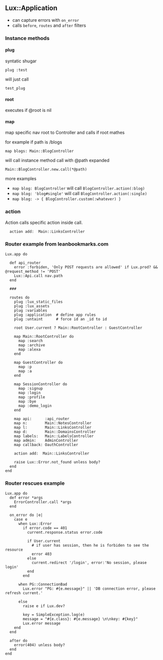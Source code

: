 ## Lux::Application

* can capture errors with `on_error`
* calls `before`, `routes` and `after` filters

### Instance methods

#### plug

syntatic shugar

`plug :test`

will just call

`test_plug`

#### root

executes if @root is nil

#### map

map specific nav root to Controller and calls if root mathes

for example if path is /blogs

`map blogs: Main::BlogController`

will call instance method call with @path expanded

`Main::BlogController.new.call(*@path)`

more examples

* `map blog: BlogController` will call `BlogController.action(:blog)`
* `map blog: 'blog#single'` will call `BlogController.action(:single)`
* `map blog: -> { BlogController.custom(:whatever) }`

### action

Action calls specific action inside call.

```
  action add:  Main::LinksController
```

### Router example from leanbookmarks.com

```
Lux.app do

  def api_router
    error :forbiden, 'Only POST requests are allowed' if Lux.prod? && @request_method != 'POST'
    Lux::Api.call nav.path
  end

  ###

  routes do
    plug :lux_static_files
    plug :lux_assets
    plug :variables
    plug :application  # define app rules
    plug :untaint      # force id an _id to id

    root User.current ? Main::RootController : GuestController

    map Main::RootController do
      map :search
      map :archive
      map :alexa
    end

    map GuestController do
      map :p
      map :a
    end

    map SessionController do
      map :signup
      map :login
      map :profile
      map :bye
      map :demo_login
    end

    map api:      :api_router
    map n:        Main::NotesController
    map l:        Main::LinksController
    map d:        Main::DomainsController
    map labels:   Main::LabelsController
    map admin:    AdminController
    map callback: OauthController

    action add:  Main::LinksController

    raise Lux::Error.not_found unless body?
  end
end
```

### Router rescues example

```
Lux.app do
  def error *args
    ErrorController.call *args
  end

  on_error do |e|
    case e
      when Lux::Error
        if error.code == 401
          current.response.status error.code

          if User.current
            # if user has session, then he is forbiden to see the resource
            error 403
          else
            current.redirect '/login', error:'No session, please login'
          end
        end

      when PG::ConnectionBad
        Lux.error "PG: #{e.message}" || 'DB connection error, please refresh current.'

      else
        raise e if Lux.dev?

        key = SimpleException.log(e)
        message = "#{e.class}: #{e.message} \n\nkey: #{key}"
        Lux.error message
    end
  end

  after do
    error(404) unless body?
  end
end
```